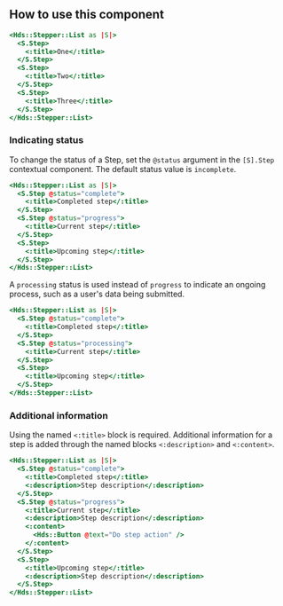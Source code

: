 ## How to use this component

```handlebars
<Hds::Stepper::List as |S|>
  <S.Step>
    <:title>One</:title>
  </S.Step>
  <S.Step>
    <:title>Two</:title>
  </S.Step>
  <S.Step>
    <:title>Three</:title>
  </S.Step>
</Hds::Stepper::List>
```

### Indicating status

To change the status of a Step, set the `@status` argument in the `[S].Step` contextual component. The default status value is `incomplete`.

```handlebars
<Hds::Stepper::List as |S|>
  <S.Step @status="complete">
    <:title>Completed step</:title>
  </S.Step>
  <S.Step @status="progress">
    <:title>Current step</:title>
  </S.Step>
  <S.Step>
    <:title>Upcoming step</:title>
  </S.Step>
</Hds::Stepper::List>
```

A `processing` status is used instead of `progress` to indicate an ongoing process, such as a user's data being submitted.

```handlebars
<Hds::Stepper::List as |S|>
  <S.Step @status="complete">
    <:title>Completed step</:title>
  </S.Step>
  <S.Step @status="processing">
    <:title>Current step</:title>
  </S.Step>
  <S.Step>
    <:title>Upcoming step</:title>
  </S.Step>
</Hds::Stepper::List>
```


### Additional information

Using the named `<:title>` block is required. Additional information for a step is added through the named blocks `<:description>` and `<:content>`.


```handlebars
<Hds::Stepper::List as |S|>
  <S.Step @status="complete">
    <:title>Completed step</:title>
    <:description>Step description</:description>
  </S.Step>
  <S.Step @status="progress">
    <:title>Current step</:title>
    <:description>Step description</:description>
    <:content>
      <Hds::Button @text="Do step action" />
    </:content>
  </S.Step>
  <S.Step>
    <:title>Upcoming step</:title>
    <:description>Step description</:description>
  </S.Step>
</Hds::Stepper::List>
```
